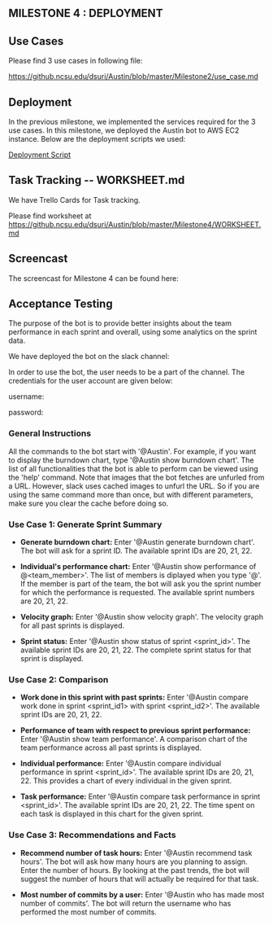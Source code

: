 ## MILESTONE 4 : DEPLOYMENT

## Use Cases

Please find 3 use cases in following file: 

https://github.ncsu.edu/dsuri/Austin/blob/master/Milestone2/use_case.md


## Deployment

In the previous milestone, we implemented the services required for the 3 use cases. In this milestone, we deployed the Austin bot to AWS EC2 instance. Below are the deployment scripts we used:

[Deployment Script](https://github.ncsu.edu/dsuri/Austin/blob/master/Milestone4/Ansible_Scripts/deploy.yml)

## Task Tracking -- WORKSHEET.md

We have Trello Cards for Task tracking.

Please find worksheet at https://github.ncsu.edu/dsuri/Austin/blob/master/Milestone4/WORKSHEET.md

## Screencast

The screencast for Milestone 4 can be found here: 

## Acceptance Testing

The purpose of the bot is to provide better insights about the team performance in each sprint and overall, using some analytics on the sprint data. 

We have deployed the bot on the slack channel: <enter link>

In order to use the bot, the user needs to be a part of the channel. The credentials for the user account are given below:

username:

password:

### General Instructions

All the commands to the bot start with '@Austin'. For example, if you want to display the burndown chart, type '@Austin show burndown chart'. The list of all functionalities that the bot is able to perform can be viewed using the 'help' command. Note that images that the bot fetches are unfurled from a URL. However, slack uses cached images to unfurl the URL. So if you are using the same command more than once, but with different parameters, make sure you clear the cache before doing so.

### Use Case 1: Generate Sprint Summary

* **Generate burndown chart:** Enter '@Austin generate burndown chart'. The bot will ask for a sprint ID. The available sprint IDs are 20, 21, 22.

* **Individual's performance chart:** Enter '@Austin show performance of @<team_member>'. The list of members is diplayed when you type '@'. If the member is part of the team, the bot will ask you the sprint number for which the performance is requested. The available sprint numbers are 20, 21, 22.

* **Velocity graph:** Enter '@Austin show velocity graph'. The velocity graph for all past sprints is displayed.

* **Sprint status:** Enter '@Austin show status of sprint <sprint_id>'. The available sprint IDs are 20, 21, 22. The complete sprint status for that sprint is displayed.

### Use Case 2: Comparison

* **Work done in this sprint with past sprints:** Enter '@Austin compare work done in sprint <sprint_id1> with sprint <sprint_id2>'. The available sprint IDs are 20, 21, 22.

* **Performance of team with respect to previous sprint performance:** Enter '@Austin show team performance'. A comparison chart of the team performance across all past sprints is displayed.

* **Individual performance:** Enter '@Austin compare individual performance in sprint <sprint_id>'. The available sprint IDs are 20, 21, 22. This provides a chart of every individual in the given sprint.

* **Task performance:** Enter '@Austin compare task performance in sprint <sprint_id>'. The available sprint IDs are 20, 21, 22. The time spent on each task is displayed in this chart for the given sprint.

### Use Case 3: Recommendations and Facts

* **Recommend number of task hours:** Enter '@Austin recommend task hours'. The bot will ask how many hours are you planning to assign. Enter the number of hours. By looking at the past trends, the bot will suggest the number of hours that will actually be required for that task.

* **Most number of commits by a user:** Enter '@Austin who has made most number of commits'. The bot will return the username who has performed the most number of commits.

